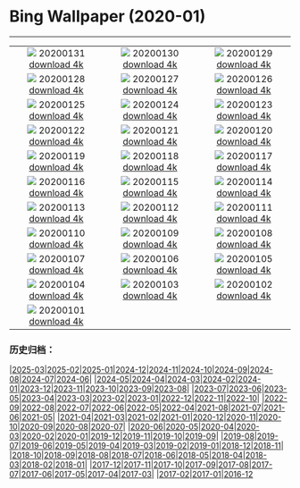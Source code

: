 # Bing Wallpaper (2020-01)
**************
| | | |
|:-:|:-:|:-:|
| ![](https://www.bing.com/th?id=OHR.OberweissbacherBergbahn_ZH-CN1289048050_1920x1080.jpg) 20200131 [download 4k](https://www.bing.com/th?id=OHR.OberweissbacherBergbahn_ZH-CN1289048050_UHD.jpg) | ![](https://www.bing.com/th?id=OHR.ReddishEgret_ZH-CN9249712983_1920x1080.jpg) 20200130 [download 4k](https://www.bing.com/th?id=OHR.ReddishEgret_ZH-CN9249712983_UHD.jpg) | ![](https://www.bing.com/th?id=OHR.LakeBaikal_ZH-CN1853812638_1920x1080.jpg) 20200129 [download 4k](https://www.bing.com/th?id=OHR.LakeBaikal_ZH-CN1853812638_UHD.jpg) |
| ![](https://www.bing.com/th?id=OHR.SemucChampey_ZH-CN1774527432_1920x1080.jpg) 20200128 [download 4k](https://www.bing.com/th?id=OHR.SemucChampey_ZH-CN1774527432_UHD.jpg) | ![](https://www.bing.com/th?id=OHR.AerialKluaneNP_ZH-CN4080112842_1920x1080.jpg) 20200127 [download 4k](https://www.bing.com/th?id=OHR.AerialKluaneNP_ZH-CN4080112842_UHD.jpg) | ![](https://www.bing.com/th?id=OHR.NYCLitUp_ZH-CN1703735322_1920x1080.jpg) 20200126 [download 4k](https://www.bing.com/th?id=OHR.NYCLitUp_ZH-CN1703735322_UHD.jpg) |
| ![](https://www.bing.com/th?id=OHR.TajRepublic_ZH-CN1657162292_1920x1080.jpg) 20200125 [download 4k](https://www.bing.com/th?id=OHR.TajRepublic_ZH-CN1657162292_UHD.jpg) | ![](https://www.bing.com/th?id=OHR.Lunarnewyear2020_ZH-CN1554492287_1920x1080.jpg) 20200124 [download 4k](https://www.bing.com/th?id=OHR.Lunarnewyear2020_ZH-CN1554492287_UHD.jpg) | ![](https://www.bing.com/th?id=OHR.Lunarnewyeareve2020_ZH-CN1514309048_1920x1080.jpg) 20200123 [download 4k](https://www.bing.com/th?id=OHR.Lunarnewyeareve2020_ZH-CN1514309048_UHD.jpg) |
| ![](https://www.bing.com/th?id=OHR.SafariSavannah_ZH-CN1462059349_1920x1080.jpg) 20200122 [download 4k](https://www.bing.com/th?id=OHR.SafariSavannah_ZH-CN1462059349_UHD.jpg) | ![](https://www.bing.com/th?id=OHR.WhitehorseLights_ZH-CN1415339570_1920x1080.jpg) 20200121 [download 4k](https://www.bing.com/th?id=OHR.WhitehorseLights_ZH-CN1415339570_UHD.jpg) | ![](https://www.bing.com/th?id=OHR.HighlandsSquirrel_ZH-CN1369975915_1920x1080.jpg) 20200120 [download 4k](https://www.bing.com/th?id=OHR.HighlandsSquirrel_ZH-CN1369975915_UHD.jpg) |
| ![](https://www.bing.com/th?id=OHR.SunlitScree_ZH-CN7556627842_1920x1080.jpg) 20200119 [download 4k](https://www.bing.com/th?id=OHR.SunlitScree_ZH-CN7556627842_UHD.jpg) | ![](https://www.bing.com/th?id=OHR.SpeedFlying_ZH-CN1276366046_1920x1080.jpg) 20200118 [download 4k](https://www.bing.com/th?id=OHR.SpeedFlying_ZH-CN1276366046_UHD.jpg) | ![](https://www.bing.com/th?id=OHR.GypsumSand_ZH-CN1223884637_1920x1080.jpg) 20200117 [download 4k](https://www.bing.com/th?id=OHR.GypsumSand_ZH-CN1223884637_UHD.jpg) |
| ![](https://www.bing.com/th?id=OHR.CormorantMackerel_ZH-CN1167678548_1920x1080.jpg) 20200116 [download 4k](https://www.bing.com/th?id=OHR.CormorantMackerel_ZH-CN1167678548_UHD.jpg) | ![](https://www.bing.com/th?id=OHR.ValGardena_ZH-CN3346883933_1920x1080.jpg) 20200115 [download 4k](https://www.bing.com/th?id=OHR.ValGardena_ZH-CN3346883933_UHD.jpg) | ![](https://www.bing.com/th?id=OHR.Boudhanath_ZH-CN2114569722_1920x1080.jpg) 20200114 [download 4k](https://www.bing.com/th?id=OHR.Boudhanath_ZH-CN2114569722_UHD.jpg) |
| ![](https://www.bing.com/th?id=OHR.MuskOxWinter_ZH-CN2030874541_1920x1080.jpg) 20200113 [download 4k](https://www.bing.com/th?id=OHR.MuskOxWinter_ZH-CN2030874541_UHD.jpg) | ![](https://www.bing.com/th?id=OHR.SeventeenSolstice_ZH-CN4901756341_1920x1080.jpg) 20200112 [download 4k](https://www.bing.com/th?id=OHR.SeventeenSolstice_ZH-CN4901756341_UHD.jpg) | ![](https://www.bing.com/th?id=OHR.Zugspitze_ZH-CN1831794930_1920x1080.jpg) 20200111 [download 4k](https://www.bing.com/th?id=OHR.Zugspitze_ZH-CN1831794930_UHD.jpg) |
| ![](https://www.bing.com/th?id=OHR.Rakan_ZH-CN8521004423_1920x1080.jpg) 20200110 [download 4k](https://www.bing.com/th?id=OHR.Rakan_ZH-CN8521004423_UHD.jpg) | ![](https://www.bing.com/th?id=OHR.AppleDayGermany_ZH-CN1629069245_1920x1080.jpg) 20200109 [download 4k](https://www.bing.com/th?id=OHR.AppleDayGermany_ZH-CN1629069245_UHD.jpg) | ![](https://www.bing.com/th?id=OHR.MuirWoods_ZH-CN0717974254_1920x1080.jpg) 20200108 [download 4k](https://www.bing.com/th?id=OHR.MuirWoods_ZH-CN0717974254_UHD.jpg) |
| ![](https://www.bing.com/th?id=OHR.HeavensGate_ZH-CN0588204832_1920x1080.jpg) 20200107 [download 4k](https://www.bing.com/th?id=OHR.HeavensGate_ZH-CN0588204832_UHD.jpg) | ![](https://www.bing.com/th?id=OHR.GalileoMoons_ZH-CN0498325568_1920x1080.jpg) 20200106 [download 4k](https://www.bing.com/th?id=OHR.GalileoMoons_ZH-CN0498325568_UHD.jpg) | ![](https://www.bing.com/th?id=OHR.TrakaiLithuania_ZH-CN0447602818_1920x1080.jpg) 20200105 [download 4k](https://www.bing.com/th?id=OHR.TrakaiLithuania_ZH-CN0447602818_UHD.jpg) |
| ![](https://www.bing.com/th?id=OHR.BurrowingParakeets_ZH-CN0370351657_1920x1080.jpg) 20200104 [download 4k](https://www.bing.com/th?id=OHR.BurrowingParakeets_ZH-CN0370351657_UHD.jpg) | ![](https://www.bing.com/th?id=OHR.WhiteLeviathan_ZH-CN0294518235_1920x1080.jpg) 20200103 [download 4k](https://www.bing.com/th?id=OHR.WhiteLeviathan_ZH-CN0294518235_UHD.jpg) | ![](https://www.bing.com/th?id=OHR.SnowdoniaDolwyddelan_ZH-CN0238391772_1920x1080.jpg) 20200102 [download 4k](https://www.bing.com/th?id=OHR.SnowdoniaDolwyddelan_ZH-CN0238391772_UHD.jpg) |
| ![](https://www.bing.com/th?id=OHR.WhirlpoolFinland_ZH-CN6473757145_1920x1080.jpg) 20200101 [download 4k](https://www.bing.com/th?id=OHR.WhirlpoolFinland_ZH-CN6473757145_UHD.jpg) |  |  |

### 历史归档：

|[2025-03](/../2025-03/2025-03.md)|[2025-02](/../2025-02/2025-02.md)|[2025-01](/../2025-01/2025-01.md)|[2024-12](/../2024-12/2024-12.md)|[2024-11](/../2024-11/2024-11.md)|[2024-10](/../2024-10/2024-10.md)|[2024-09](/../2024-09/2024-09.md)|[2024-08](/../2024-08/2024-08.md)|[2024-07](/../2024-07/2024-07.md)|[2024-06](/../2024-06/2024-06.md)|
|[2024-05](/../2024-05/2024-05.md)|[2024-04](/../2024-04/2024-04.md)|[2024-03](/../2024-03/2024-03.md)|[2024-02](/../2024-02/2024-02.md)|[2024-01](/../2024-01/2024-01.md)|[2023-12](/../2023-12/2023-12.md)|[2023-11](/../2023-11/2023-11.md)|[2023-10](/../2023-10/2023-10.md)|[2023-09](/../2023-09/2023-09.md)|[2023-08](/../2023-08/2023-08.md)|
|[2023-07](/../2023-07/2023-07.md)|[2023-06](/../2023-06/2023-06.md)|[2023-05](/../2023-05/2023-05.md)|[2023-04](/../2023-04/2023-04.md)|[2023-03](/../2023-03/2023-03.md)|[2023-02](/../2023-02/2023-02.md)|[2023-01](/../2023-01/2023-01.md)|[2022-12](/../2022-12/2022-12.md)|[2022-11](/../2022-11/2022-11.md)|[2022-10](/../2022-10/2022-10.md)|
|[2022-09](/../2022-09/2022-09.md)|[2022-08](/../2022-08/2022-08.md)|[2022-07](/../2022-07/2022-07.md)|[2022-06](/../2022-06/2022-06.md)|[2022-05](/../2022-05/2022-05.md)|[2022-04](/../2022-04/2022-04.md)|[2021-08](/../2021-08/2021-08.md)|[2021-07](/../2021-07/2021-07.md)|[2021-06](/../2021-06/2021-06.md)|[2021-05](/../2021-05/2021-05.md)|
|[2021-04](/../2021-04/2021-04.md)|[2021-03](/../2021-03/2021-03.md)|[2021-02](/../2021-02/2021-02.md)|[2021-01](/../2021-01/2021-01.md)|[2020-12](/../2020-12/2020-12.md)|[2020-11](/../2020-11/2020-11.md)|[2020-10](/../2020-10/2020-10.md)|[2020-09](/../2020-09/2020-09.md)|[2020-08](/../2020-08/2020-08.md)|[2020-07](/../2020-07/2020-07.md)|
|[2020-06](/../2020-06/2020-06.md)|[2020-05](/../2020-05/2020-05.md)|[2020-04](/../2020-04/2020-04.md)|[2020-03](/../2020-03/2020-03.md)|[2020-02](/../2020-02/2020-02.md)|[2020-01](/2020-01.md)|[2019-12](/../2019-12/2019-12.md)|[2019-11](/../2019-11/2019-11.md)|[2019-10](/../2019-10/2019-10.md)|[2019-09](/../2019-09/2019-09.md)|
|[2019-08](/../2019-08/2019-08.md)|[2019-07](/../2019-07/2019-07.md)|[2019-06](/../2019-06/2019-06.md)|[2019-05](/../2019-05/2019-05.md)|[2019-04](/../2019-04/2019-04.md)|[2019-03](/../2019-03/2019-03.md)|[2019-02](/../2019-02/2019-02.md)|[2019-01](/../2019-01/2019-01.md)|[2018-12](/../2018-12/2018-12.md)|[2018-11](/../2018-11/2018-11.md)|
|[2018-10](/../2018-10/2018-10.md)|[2018-09](/../2018-09/2018-09.md)|[2018-08](/../2018-08/2018-08.md)|[2018-07](/../2018-07/2018-07.md)|[2018-06](/../2018-06/2018-06.md)|[2018-05](/../2018-05/2018-05.md)|[2018-04](/../2018-04/2018-04.md)|[2018-03](/../2018-03/2018-03.md)|[2018-02](/../2018-02/2018-02.md)|[2018-01](/../2018-01/2018-01.md)|
|[2017-12](/../2017-12/2017-12.md)|[2017-11](/../2017-11/2017-11.md)|[2017-10](/../2017-10/2017-10.md)|[2017-09](/../2017-09/2017-09.md)|[2017-08](/../2017-08/2017-08.md)|[2017-07](/../2017-07/2017-07.md)|[2017-06](/../2017-06/2017-06.md)|[2017-05](/../2017-05/2017-05.md)|[2017-04](/../2017-04/2017-04.md)|[2017-03](/../2017-03/2017-03.md)|
|[2017-02](/../2017-02/2017-02.md)|[2017-01](/../2017-01/2017-01.md)|[2016-12](/../2016-12/2016-12.md)